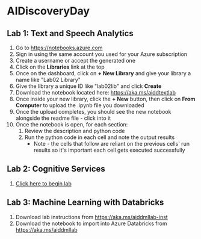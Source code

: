 # AIDiscoveryDay

## Lab 1:  Text and Speech Analytics
1. Go to https://notebooks.azure.com
1. Sign in using the same account you used for your Azure subscription
1. Create a username or accept the generated one
1. Click on the __Libraries__ link at the top
1. Once on the dashboard, click on  __+ New Library__ and give your library a name like "Lab02 Library"
1. Give the library a unique ID like "lab02lib" and click __Create__
1. Download the notebook located here: https://aka.ms/aiddtextlab
1. Once inside your new library, click the __+ New__ button, then click on __From Computer__ to upload the .ipynb file you downloaded
1. Once the upload completes, you should see the new notebook alongside the readme file - click into it
1. Once the notebook is open, for each section:
   1. Review the description and python code
   1. Run the python code in each cell and note the output results
      * Note - the cells that follow are reliant on the previous cells' run results so it's important each cell gets executed successfully
      
     
## Lab 2:  Cognitive Services
1. [Click here to begin lab](https://github.com/Azure/LearnAI-Bootcamp/blob/master/lab01.1-computer_vision/0_README.md)


## Lab 3: Machine Learning with Databricks
1. Download lab instructions from https://aka.ms/aiddmllab-inst
1. Download the notebook to import into Azure Databricks from https://aka.ms/aiddmllab
